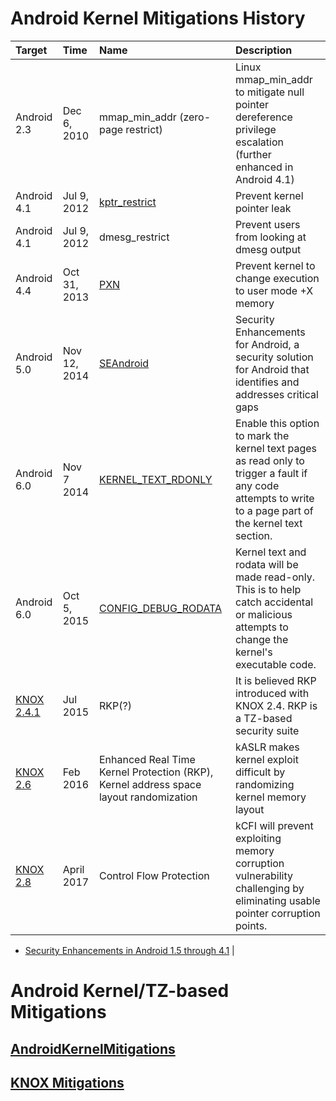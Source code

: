 # Android Kernel Mitigations History

| Target | Time | Name | Description |
| :----- | :--- | :--- | :---------- |
| Android 2.3 | Dec 6, 2010 | mmap_min_addr (zero-page restrict) | Linux mmap_min_addr to mitigate null pointer dereference privilege escalation (further enhanced in Android 4.1) |
| Android 4.1 | Jul 9, 2012 | [kptr_restrict](https://lwn.net/Articles/420403/) | Prevent kernel pointer leak |
| Android 4.1 | Jul 9, 2012 | dmesg_restrict | Prevent users from looking at dmesg output |
| Android 4.4 | Oct 31, 2013 | [PXN](https://android.googlesource.com/kernel/msm/+/8e620b0476696e9428442d3551f3dad47df0e28f) | Prevent kernel to change execution to user mode +X memory |
| Android 5.0 | Nov 12, 2014 | [SEAndroid](https://source.android.com/security/selinux) | Security Enhancements for Android, a security solution for Android that identifies and addresses critical gaps |
| Android 6.0 | Nov 7 2014 | [KERNEL_TEXT_RDONLY](https://android.googlesource.com/kernel/msm/+/c45a4e6e07478a8cc7e513cca5582f472c3cd0cb) | Enable this option to mark the kernel text pages as read only to trigger a fault if any code attempts to write to a page part of the kernel text section. |
| Android 6.0 | Oct 5, 2015 | [CONFIG_DEBUG_RODATA](https://android-developers.googleblog.com/2016/07/protecting-android-with-more-linux.html) | Kernel text and rodata will be made read-only. This is to help catch accidental or malicious attempts to change the kernel's executable code. |
| [KNOX 2.4.1](https://seap.samsung.com/content/whats-new-knox-241) | Jul 2015 | RKP(?) | It is believed RKP introduced with KNOX 2.4. RKP is a TZ-based security suite |
| [KNOX 2.6](https://www.samsungknox.com/en/blog/whats-new-in-knox-26) | Feb 2016 | Enhanced Real Time Kernel Protection (RKP), Kernel address space layout randomization | kASLR makes kernel exploit difficult by randomizing kernel memory layout |
| [KNOX 2.8](https://www.samsungknox.com/en/blog/whats-new-in-knox-28) | April 2017 | Control Flow Protection | kCFI will prevent exploiting memory corruption vulnerability challenging by eliminating usable pointer corruption points. |

* [Security Enhancements in Android 1.5 through 4.1](https://source.android.com/security/enhancements/enhancements41) |


# Android Kernel/TZ-based Mitigations
## [AndroidKernelMitigations](AndroidKernelMitigations.md)
## [KNOX Mitigations](KNOX.md)
